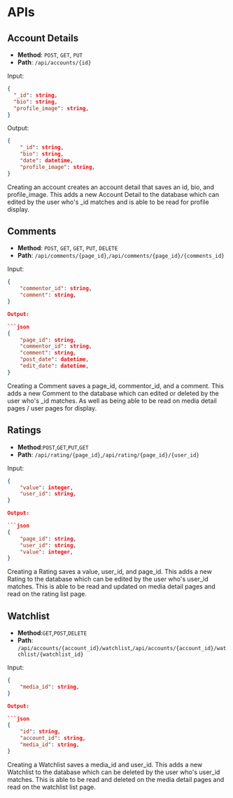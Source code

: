 # APIs

## Account Details

- **Method**: `POST`, `GET`, `PUT`
- **Path**: `/api/accounts/{id}`

Input:

```json
{
  "_id": string,
  "bio": string,
  "profile_image": string,
}
```

Output:

```json
{
    "_id": string,
    "bio": string,
    "date": datetime,
    "profile_image": string,
}

```

Creating an account creates an account detail that saves an id, bio, and profile_image. This adds a new Account Detail to the database which can edited by the user who's \_id matches and is able to be read for profile display.

## Comments

- **Method**: `POST`, `GET`, `GET`, `PUT`, `DELETE`
- **Path**: `/api/comments/{page_id}`,`/api/comments/{page_id}/{comments_id}`

Input:

````json
{
    "commentor_id": string,
    "comment": string,
}

Output:

```json
{
    "page_id": string,
    "commentor_id": string,
    "comment": string,
    "post_date": datetime,
    "edit_date": datetime,
}

````

Creating a Comment saves a page_id, commentor_id, and a comment. This adds a new Comment to the database which can edited or deleted by the user who's \_id matches. As well as being able to be read on media detail pages / user pages for display.

## Ratings

- **Method**:`POST`,`GET`,`PUT`,`GET`
- **Path**: `/api/rating/{page_id}`,`/api/rating/{page_id}/{user_id}`

Input:

````json
{
    "value": integer,
    "user_id": string,
}

Output:

```json
{
    "page_id": string,
    "user_id": string,
    "value": integer,
}

````

Creating a Rating saves a value, user_id, and page_id. This adds a new Rating to the database which can be edited by the user who's user_id matches. This is able to be read and updated on media detail pages and read on the rating list page.

## Watchlist

- **Method**:`GET`,`POST`,`DELETE`
- **Path**: `/api/accounts/{account_id}/watchlist`,`/api/accounts/{account_id}/watchlist/{watchlist_id}`

Input:

````json
{
    "media_id": string,
}

Output:

```json
{
    "id": string,
    "account_id": string,
    "media_id": string,
}

````

Creating a Watchlist saves a media_id and user_id. This adds a new Watchlist to the database which can be deleted by the user who's user_id matches. This is able to be read and deleted on the media detail pages and read on the watchlist list page.

